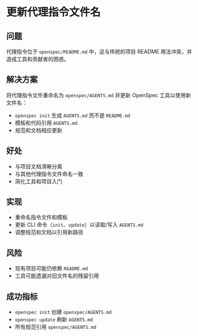 # 更新代理指令文件名

## 问题
代理指令位于 `openspec/README.md` 中，这与传统的项目 README 用法冲突，并造成工具和贡献者的困惑。

## 解决方案
将代理指令文件重命名为 `openspec/AGENTS.md` 并更新 OpenSpec 工具以使用新文件名：
- `openspec init` 生成 `AGENTS.md` 而不是 `README.md`
- 模板和代码引用 `AGENTS.md`
- 规范和文档相应更新

## 好处
- 与项目文档清晰分离
- 与其他代理指令文件命名一致
- 简化工具和项目入门

## 实现
- 重命名指令文件和模板
- 更新 CLI 命令（`init`、`update`）以读取/写入 `AGENTS.md`
- 调整规范和文档以引用新路径

## 风险
- 现有项目可能仍依赖 `README.md`
- 工具可能遗漏对旧文件名的残留引用

## 成功指标
- `openspec init` 创建 `openspec/AGENTS.md`
- `openspec update` 刷新 `AGENTS.md`
- 所有规范引用 `openspec/AGENTS.md`